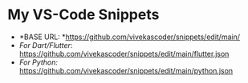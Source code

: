# My VS-Code Snippets

- *BASE URL: *https://github.com/vivekascoder/snippets/edit/main/
- *For Dart/Flutter*: https://github.com/vivekascoder/snippets/edit/main/flutter.json
- *For Python:* https://github.com/vivekascoder/snippets/edit/main/python.json

